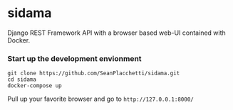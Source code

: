 # sidama

Django REST Framework API with a browser based web-UI contained with Docker. 

### Start up the development envionment
```
git clone https://github.com/SeanPlacchetti/sidama.git
cd sidama
docker-compose up
```
Pull up your favorite browser and go to `http://127.0.0.1:8000/`